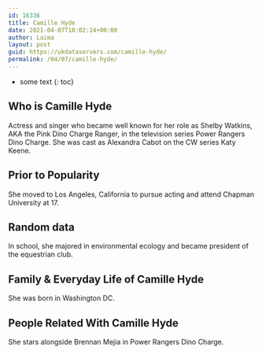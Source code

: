 ```yaml
---
id: 16336
title: Camille Hyde
date: 2021-04-07T18:02:24+00:00
author: Laima
layout: post
guid: https://ukdataservers.com/camille-hyde/
permalink: /04/07/camille-hyde/
---
```


* some text
{: toc}


## Who is Camille Hyde
                  
                  
                  
Actress and singer who became well known for her role as Shelby Watkins, AKA the Pink Dino Charge Ranger, in the television series Power Rangers Dino Charge. She was cast as Alexandra Cabot on the CW series Katy Keene.
                  
              
            
              
            
                
                
                
## Prior to Popularity
                  
                  
                  
She moved to Los Angeles, California to pursue acting and attend Chapman University at 17.
                  
              
            
              
            
                
                
                
## Random data
                  
                  
                  
In school, she majored in environmental ecology and became president of the equestrian club.
                  
              
            
              
            
                
                
                
## Family & Everyday Life of Camille Hyde
                  
                  
                  
She was born in Washington DC.
                  
              
            
              
            
                
                
                
## People Related With Camille Hyde
                  
                  
                  
She stars alongside Brennan Mejia in Power Rangers Dino Charge.
                  
              
            
              
            
                
              
            
              
              
            
            
              
            
          
          
          